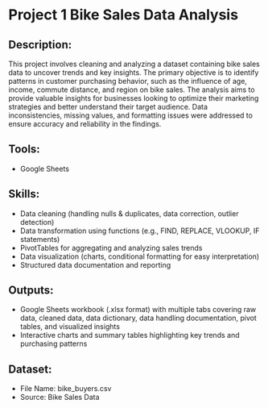 # Project 1 Bike Sales Data Analysis
## Description:
This project involves cleaning and analyzing a dataset containing bike sales data to uncover trends and key insights. The primary objective is to identify patterns in customer purchasing behavior, such as the influence of age, income, commute distance, and region on bike sales. The analysis aims to provide valuable insights for businesses looking to optimize their marketing strategies and better understand their target audience. Data inconsistencies, missing values, and formatting issues were addressed to ensure accuracy and reliability in the findings.

## Tools:
- Google Sheets

## Skills:
- Data cleaning (handling nulls & duplicates, data correction, outlier detection)
- Data transformation using functions (e.g., FIND, REPLACE, VLOOKUP, IF statements)
- PivotTables for aggregating and analyzing sales trends
- Data visualization (charts, conditional formatting for easy interpretation)
- Structured data documentation and reporting

## Outputs:
- Google Sheets workbook (.xlsx format) with multiple tabs covering raw data, cleaned data, data dictionary, data handling documentation, pivot tables, and visualized insights
- Interactive charts and summary tables highlighting key trends and purchasing patterns

## Dataset:
- File Name: bike_buyers.csv
- Source: Bike Sales Data

